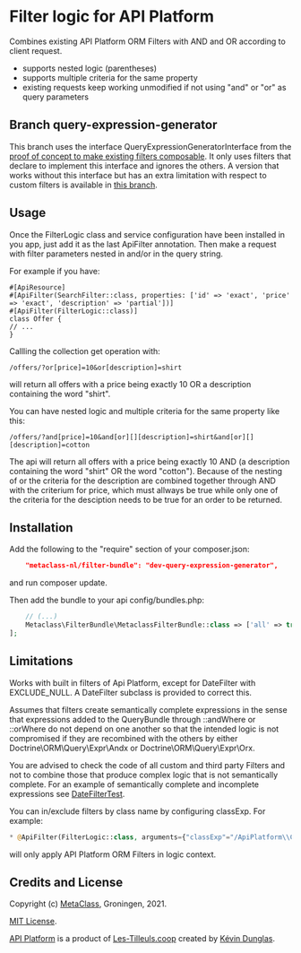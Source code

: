 Filter logic for API Platform
=============================
Combines existing API Platform ORM Filters with AND and OR according to client request.
- supports nested logic (parentheses)
- supports multiple criteria for the same property
- existing requests keep working unmodified if not using "and" or "or" as query parameters

Branch query-expression-generator
---------------------------------
This branch uses the interface QueryExpressionGeneratorInterface from the
[proof of concept to make existing filters composable](https://github.com/metaclass-nl/core/tree/query-expression-generator).
It only uses filters that declare to implement this interface and ignores the others.
A version that works without this interface but has an extra limitation with respect to 
custom filters is available in [this branch](https://github.com/metaclass-nl/filter-bundle/).

Usage
-----
Once the FilterLogic class and service configuration have been installed in you app,
just add it as the last ApiFilter annotation. Then make a request with filter parameters nested in and/or in the query string.

For example if you have:
```php8
#[ApiResource]
#[ApiFilter(SearchFilter::class, properties: ['id' => 'exact', 'price' => 'exact', 'description' => 'partial'])]
#[ApiFilter(FilterLogic::class)]
class Offer {
// ...
}
```
Callling the collection get operation with:
```uri
/offers/?or[price]=10&or[description]=shirt
```
will return all offers with a price being exactly 10 OR a description containing the word "shirt".

You can have nested logic and multiple criteria for the same property like this:
```uri
/offers/?and[price]=10&and[or][][description]=shirt&and[or][][description]=cotton
```
The api will return all offers with a price being exactly 10 AND (a description containing the word "shirt" OR the word "cotton").
Because of the nesting of or the criteria for the description are combined together through
AND with the criterium for price, which must allways be true while only one of the
criteria for the desciption needs to be true for an order to be returned.

Installation
------------
Add the following to the "require" section of your composer.json:
```json
    "metaclass-nl/filter-bundle": "dev-query-expression-generator",
```
and run composer update.

Then add the bundle to your api config/bundles.php:
```php
    // (...)
    Metaclass\FilterBundle\MetaclassFilterBundle::class => ['all' => true],
];
```

Limitations
-----------
Works with built in filters of Api Platform, except for DateFilter with EXCLUDE_NULL.
A DateFilter subclass is provided to correct this.

Assumes that filters create semantically complete expressions in the sense that
expressions added to the QueryBundle through ::andWhere or ::orWhere do not depend
on one another so that the intended logic is not compromised if they are recombined
with the others by either Doctrine\ORM\Query\Expr\Andx or Doctrine\ORM\Query\Expr\Orx.

You are advised to check the code of all custom and third party Filters and
not to combine those that produce complex logic that is not semantically complete. 
For an example of semantically complete and incomplete expressions 
see [DateFilterTest](./tests/Filter/DateFilterTest.php).

You can in/exclude filters by class name by configuring classExp. For example:
```php docblock
* @ApiFilter(FilterLogic::class, arguments={"classExp"="/ApiPlatform\\Core\\Bridge\\Doctrine\\Orm\\Filter\\+/"})
```
will only apply API Platform ORM Filters in logic context.

Credits and License
-------------------
Copyright (c) [MetaClass](https://www.metaclass.nl/), Groningen, 2021.

[MIT License](./LICENSE).

[API Platform](https://api-platform.com/) is a product of [Les-Tilleuls.coop](https://les-tilleuls.coop)
created by [Kévin Dunglas](https://dunglas.fr).
